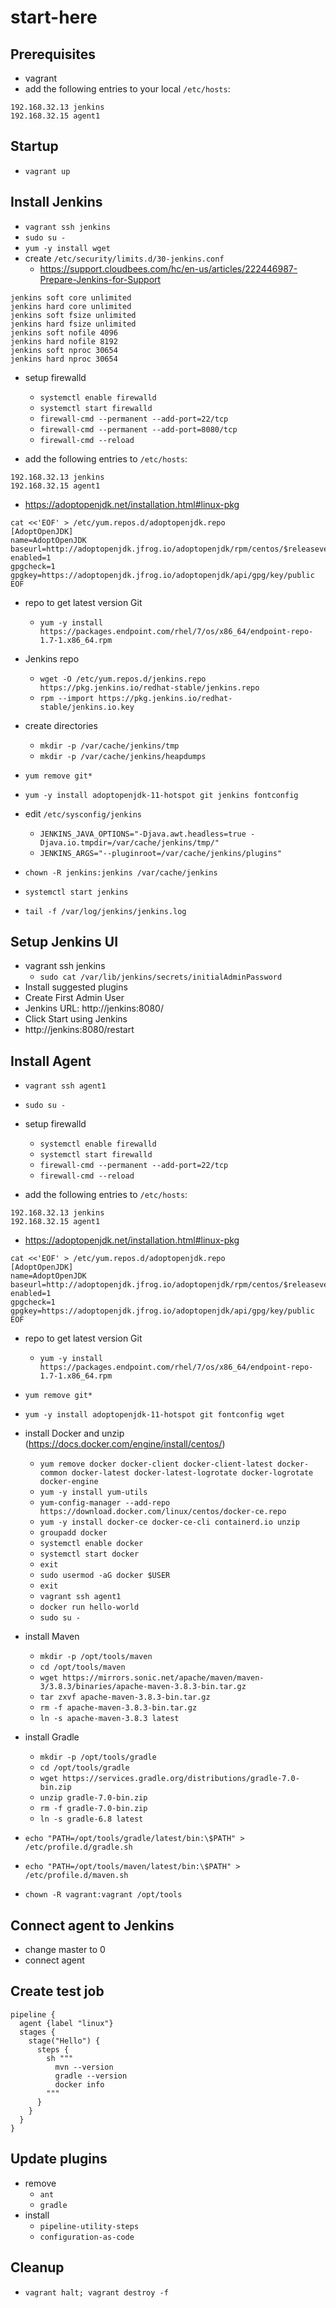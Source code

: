 # start-here

## Prerequisites

* vagrant
* add the following entries to your local `/etc/hosts`:

```
192.168.32.13 jenkins
192.168.32.15 agent1
```

## Startup

* `vagrant up`

## Install Jenkins

* `vagrant ssh jenkins`
* `sudo su -`
* `yum -y install wget`
* create `/etc/security/limits.d/30-jenkins.conf`
  * https://support.cloudbees.com/hc/en-us/articles/222446987-Prepare-Jenkins-for-Support

```
jenkins soft core unlimited
jenkins hard core unlimited
jenkins soft fsize unlimited
jenkins hard fsize unlimited
jenkins soft nofile 4096
jenkins hard nofile 8192
jenkins soft nproc 30654
jenkins hard nproc 30654
```

* setup firewalld
  * `systemctl enable firewalld`
  * `systemctl start firewalld`
  * `firewall-cmd --permanent --add-port=22/tcp`
  * `firewall-cmd --permanent --add-port=8080/tcp`
  * `firewall-cmd --reload`
  
*  add the following entries to `/etc/hosts`:

```
192.168.32.13 jenkins
192.168.32.15 agent1
```


* https://adoptopenjdk.net/installation.html#linux-pkg

```
cat <<'EOF' > /etc/yum.repos.d/adoptopenjdk.repo
[AdoptOpenJDK]
name=AdoptOpenJDK
baseurl=http://adoptopenjdk.jfrog.io/adoptopenjdk/rpm/centos/$releasever/$basearch
enabled=1
gpgcheck=1
gpgkey=https://adoptopenjdk.jfrog.io/adoptopenjdk/api/gpg/key/public
EOF
```

* repo to get latest version Git
  * `yum -y install https://packages.endpoint.com/rhel/7/os/x86_64/endpoint-repo-1.7-1.x86_64.rpm`

* Jenkins repo
  * `wget -O /etc/yum.repos.d/jenkins.repo https://pkg.jenkins.io/redhat-stable/jenkins.repo`
  * `rpm --import https://pkg.jenkins.io/redhat-stable/jenkins.io.key`

* create directories
  * `mkdir -p /var/cache/jenkins/tmp`
  * `mkdir -p /var/cache/jenkins/heapdumps`

* `yum remove git*`
* `yum -y install adoptopenjdk-11-hotspot git jenkins fontconfig`
* edit `/etc/sysconfig/jenkins`
  * `JENKINS_JAVA_OPTIONS="-Djava.awt.headless=true -Djava.io.tmpdir=/var/cache/jenkins/tmp/"`
  * `JENKINS_ARGS="--pluginroot=/var/cache/jenkins/plugins"`
* `chown -R jenkins:jenkins /var/cache/jenkins`
* `systemctl start jenkins`
* `tail -f /var/log/jenkins/jenkins.log`

## Setup Jenkins UI

* vagrant ssh jenkins
  * `sudo cat /var/lib/jenkins/secrets/initialAdminPassword`
* Install suggested plugins
* Create First Admin User
* Jenkins URL: http://jenkins:8080/
* Click Start using Jenkins
* http://jenkins:8080/restart


## Install Agent

* `vagrant ssh agent1`
* `sudo su -`
* setup firewalld
  * `systemctl enable firewalld`
  * `systemctl start firewalld`
  * `firewall-cmd --permanent --add-port=22/tcp`
  * `firewall-cmd --reload`

*  add the following entries to `/etc/hosts`:

```
192.168.32.13 jenkins
192.168.32.15 agent1
```
* https://adoptopenjdk.net/installation.html#linux-pkg

```
cat <<'EOF' > /etc/yum.repos.d/adoptopenjdk.repo
[AdoptOpenJDK]
name=AdoptOpenJDK
baseurl=http://adoptopenjdk.jfrog.io/adoptopenjdk/rpm/centos/$releasever/$basearch
enabled=1
gpgcheck=1
gpgkey=https://adoptopenjdk.jfrog.io/adoptopenjdk/api/gpg/key/public
EOF
```

* repo to get latest version Git
  * `yum -y install https://packages.endpoint.com/rhel/7/os/x86_64/endpoint-repo-1.7-1.x86_64.rpm`

* `yum remove git*`
* `yum -y install adoptopenjdk-11-hotspot git fontconfig wget`
* install Docker and unzip (https://docs.docker.com/engine/install/centos/)
  * `yum remove docker docker-client docker-client-latest docker-common docker-latest docker-latest-logrotate docker-logrotate docker-engine`
  * `yum -y install yum-utils`
  * `yum-config-manager --add-repo https://download.docker.com/linux/centos/docker-ce.repo`
  * `yum -y install docker-ce docker-ce-cli containerd.io unzip`
  * `groupadd docker`
  * `systemctl enable docker`
  * `systemctl start docker`
  * `exit`
  * `sudo usermod -aG docker $USER`
  * `exit`
  * `vagrant ssh agent1`
  * `docker run hello-world`
  * `sudo su -`
* install Maven
  * `mkdir -p /opt/tools/maven`
  * `cd /opt/tools/maven`
  * `wget https://mirrors.sonic.net/apache/maven/maven-3/3.8.3/binaries/apache-maven-3.8.3-bin.tar.gz`
  * `tar zxvf apache-maven-3.8.3-bin.tar.gz`
  * `rm -f apache-maven-3.8.3-bin.tar.gz`
  * `ln -s apache-maven-3.8.3 latest`
* install Gradle
  * `mkdir -p /opt/tools/gradle`
  * `cd /opt/tools/gradle`
  * `wget https://services.gradle.org/distributions/gradle-7.0-bin.zip`
  * `unzip gradle-7.0-bin.zip`
  * `rm -f gradle-7.0-bin.zip`
  * `ln -s gradle-6.8 latest`
* `echo "PATH=/opt/tools/gradle/latest/bin:\$PATH" > /etc/profile.d/gradle.sh`
* `echo "PATH=/opt/tools/maven/latest/bin:\$PATH" > /etc/profile.d/maven.sh`
* `chown -R vagrant:vagrant /opt/tools`

## Connect agent to Jenkins

* change master to 0
* connect agent

## Create test job

```
pipeline {
  agent {label "linux"}
  stages {
    stage("Hello") {
      steps {
        sh """
          mvn --version
          gradle --version
          docker info
        """
      }
    }
  }
}
```

## Update plugins

* remove
  * `ant`
  * `gradle`
* install
  * `pipeline-utility-steps`
  * `configuration-as-code`

## Cleanup

* `vagrant halt; vagrant destroy -f`